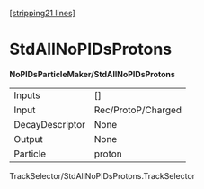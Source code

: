 [\[stripping21 lines\]](../stripping21-index.md)

# StdAllNoPIDsProtons

**NoPIDsParticleMaker/StdAllNoPIDsProtons**

|                 |                    |
|-----------------|--------------------|
| Inputs          | \[\]               |
| Input           | Rec/ProtoP/Charged |
| DecayDescriptor | None               |
| Output          | None               |
| Particle        | proton             |

TrackSelector/StdAllNoPIDsProtons.TrackSelector
